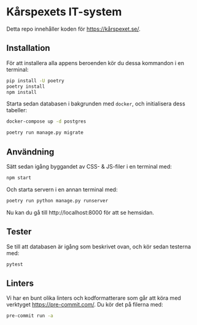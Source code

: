 # Kårspexets IT-system

Detta repo innehåller koden för https://kårspexet.se/.

## Installation

För att installera alla appens beroenden kör du dessa kommandon i en
terminal:

```sh
pip install -U poetry
poetry install
npm install
```

Starta sedan databasen i bakgrunden med `docker`, och initialisera dess
tabeller:

```sh
docker-compose up -d postgres

poetry run manage.py migrate
```

## Användning

Sätt sedan igång byggandet av CSS- & JS-filer i en terminal med:

```sh
npm start
```

Och starta servern i en annan terminal med:

```sh
poetry run python manage.py runserver
```

Nu kan du gå till http://localhost:8000 för att se hemsidan.

## Tester

Se till att databasen är igång som beskrivet ovan, och kör sedan testerna
med:

```sh
pytest
```

## Linters

Vi har en bunt olika linters och kodformatterare som går att köra med
verktyget https://pre-commit.com/. Du kör det på filerna med:

```sh
pre-commit run -a
```
